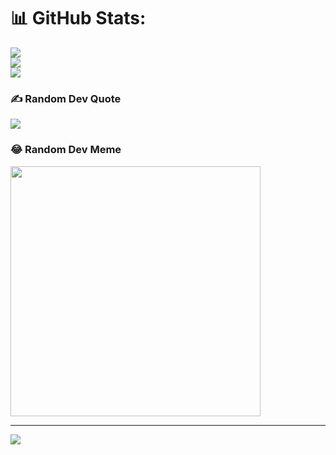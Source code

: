 # 📊 GitHub Stats:
![](https://github-readme-stats.vercel.app/api?username=oaunlu&theme=dark&hide_border=false&include_all_commits=false&count_private=false)<br/>
![](https://github-readme-streak-stats.herokuapp.com/?user=oaunlu&theme=dark&hide_border=false)<br/>
![](https://github-readme-stats.vercel.app/api/top-langs/?username=oaunlu&theme=dark&hide_border=false&include_all_commits=false&count_private=false&layout=compact)

### ✍️ Random Dev Quote
![](https://quotes-github-readme.vercel.app/api?type=horizontal&theme=radical)

### 😂 Random Dev Meme
<img src='https://randommeme-five.vercel.app/' style="height: 400px;"/>

---
[![](https://visitcount.itsvg.in/api?id=oaunlu&icon=0&color=0)](https://visitcount.itsvg.in)

<!-- Proudly created with GPRM ( https://gprm.itsvg.in ) -->
